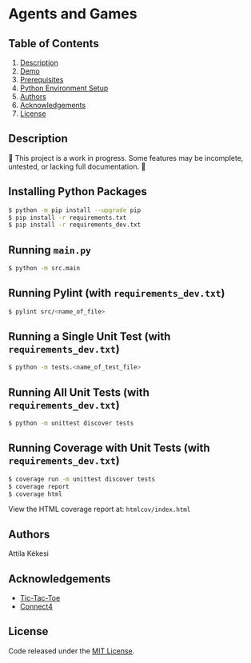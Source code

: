 # Agents and Games

## Table of Contents
1. [Description](#description)
1. [Demo](#demo)
1. [Prerequisites](#prerequisites)
1. [Python Environment Setup](#python-environment-setup)
1. [Authors](#authors)
1. [Acknowledgements](#acknowledgements)
1. [License](#license)

## Description
🚧 This project is a work in progress. Some features may be incomplete, untested, or lacking full documentation. 🚧  

## Installing Python Packages
```bash
$ python -m pip install --upgrade pip
$ pip install -r requirements.txt
$ pip install -r requirements_dev.txt
```

## Running `main.py`
```bash
$ python -m src.main
```

## Running Pylint (with `requirements_dev.txt`)
```bash
$ pylint src/<name_of_file>
```

## Running a Single Unit Test (with `requirements_dev.txt`)
```bash
$ python -m tests.<name_of_test_file>
```

## Running All Unit Tests (with `requirements_dev.txt`)
```bash
$ python -m unittest discover tests
```

## Running Coverage with Unit Tests (with `requirements_dev.txt`)
```bash
$ coverage run -m unittest discover tests
$ coverage report
$ coverage html
```
View the HTML coverage report at: `htmlcov/index.html`

## Authors
Attila Kékesi

## Acknowledgements
- [Tic-Tac-Toe](https://de.wikipedia.org/wiki/Tic-Tac-Toe)
- [Connect4](https://en.wikipedia.org/wiki/Connect_Four)

## License
Code released under the [MIT License](https://github.com/akekesi/connect4/blob/main/LICENSE).
